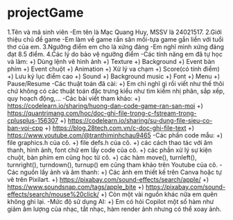 # projectGame
1.Tên và mã sinh viên
-Em tên là Mạc Quang Huy, MSSV là 24021517.
2.Giới thiệu chủ đề game
-Em làm về game rắn săn mồi-tựa game gắn liền với tuổi thơ của em.
3.Ngưỡng điểm em cho là xứng đáng
-Em nghĩ mình xứng đáng đạt 8.5 điểm.
4.Các lý do bảo vệ ngưỡng điểm
-Các tính năng em đã tự học và làm:
+) Dùng lệnh vẽ hình ảnh
+) Texture
+) Background
+) Event bàn phím
+) Event chuột
+) Animation
+) Xử lý va chạm
+) Score(có tính điểm)
+) Lưu kỷ lục điểm cao
+) Sound
+) Background music
+) Font
+) Menu
+) Pause/Resume
-Các thuật toán đã cài:
+) Em chỉ nghĩ gì rồi viết như thế thôi chứ không có các thuật toán đặc trưng kiểu như tìm kiếm nhị phân, sắp xếp, quy hoạch động,...
-Các bài viết tham khảo:
+) https://codelearn.io/sharing/huong-dan-code-game-ran-san-moi
+) https://quantrimang.com/hoc/doc-ghi-file-trong-c-fstream-trong-cplusplus-156307
+) https://codelearn.io/sharing/su-dung-file-sieu-co-ban-voi-cpp
+) https://blog.28tech.com.vn/c-doc-ghi-file-text
+) https://www.youtube.com/@tranthiminhchau9465
-Các phần code mẫu:
+) file graphics.h của cô.
+) file defs.h của cô.
+) các cách thao tác với âm thanh, hình ảnh, font chữ em lấy code của cô.
+) các phần xử lý sự kiện chuột, bàn phím em cũng học từ cô.
+) các hàm move(), turnleft(), turnright(), turndown(), turnup() em cũng tham khảo trên Youtube của cô.
-Các nguồn lấy ảnh và âm thanh:
+) Các ảnh em thiết kế trên Canva hoặc tự vẽ trên Pixilart.
+) https://pixabay.com/sound-effects/search/apple/
+) https://www.soundsnap.com/tags/apple_bite
+) https://pixabay.com/sound-effects/search/mouse%20click/
+) Còn một vài nguồn khác nữa em quên không ghi lại.
-Mức độ sử dụng AI:
+) Em có hỏi Copilot một số hàm như giảm âm lượng của nhạc, tắt nhạc, hàm render ảnh nhưng có thể xoay ảnh.
